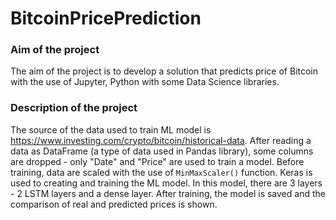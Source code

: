 # BitcoinPricePrediction

### Aim of the project

The aim of the project is to develop a solution that predicts price of Bitcoin with the use of Jupyter, Python with some Data Science libraries. 

### Description of the project

The source of the data used to train ML model is https://www.investing.com/crypto/bitcoin/historical-data. After reading a data as DataFrame (a type of data used in Pandas library), some columns are dropped - only "Date" and "Price" are used to train a model. Before training, data are scaled with the use of `MinMaxScaler()` function. Keras is used to creating and training the ML model. In this model, there are 3 layers - 2 LSTM layers and a dense layer. After training, the model is saved and the comparison of real and predicted prices is shown. 
